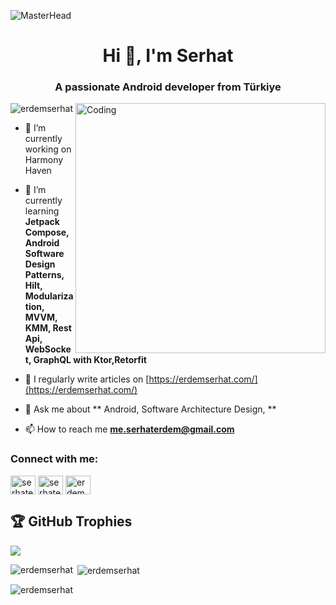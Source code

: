 ![MasterHead](https://1.bp.blogspot.com/-7A4WynwLsMw/XbBpCXG8fHI/AAAAAAAAMt4/uOa1bpLskYgrwGbllhSu2SDj_Mig8SXJQCLcBGAsYHQ/s1600/2000_600px.gif)
<h1 align="center">Hi 👋, I'm Serhat</h1>
<h3 align="center">A passionate Android developer from Türkiye</h3>
<img align="right" alt="Coding" width="400" src="https://user-images.githubusercontent.com/37551474/113611467-3a567d80-9657-11eb-862b-b07b4f105c6f.gif">	
<p align="left"> <img src="https://komarev.com/ghpvc/?username=erdemserhat&label=Profile%20views&color=0e75b6&style=flat" alt="erdemserhat" /> </p>

- 🔭 I’m currently working on Harmony Haven
  
- 🌱 I’m currently learning **Jetpack Compose, Android Software Design Patterns, Hilt, Modularization, MVVM, KMM, Rest Api, WebSocket, GraphQL with Ktor,Retorfit**

- 📝 I regularly write articles on [https://erdemserhat.com/](https://erdemserhat.com/)

- 💬 Ask me about ** Android, Software Architecture Design, **

- 📫 How to reach me **me.serhaterdem@gmail.com**

<h3 align="left">Connect with me:</h3>
<p align="left">
<a href="https://linkedin.com/in/serhaterdem" target="blank"><img align="center" src="https://raw.githubusercontent.com/rahuldkjain/github-profile-readme-generator/master/src/images/icons/Social/linked-in-alt.svg" alt="serhaterdem" height="30" width="40" /></a>
<a href="https://instagram.com/serhaterdem.kt" target="blank"><img align="center" src="https://raw.githubusercontent.com/rahuldkjain/github-profile-readme-generator/master/src/images/icons/Social/instagram.svg" alt="serhaterdem.kt" height="30" width="40" /></a>
<a href="https://www.youtube.com/c/erdemserhat" target="blank"><img align="center" src="https://raw.githubusercontent.com/rahuldkjain/github-profile-readme-generator/master/src/images/icons/Social/youtube.svg" alt="erdemserhat" height="30" width="40" /></a>
</p>

## 🏆 GitHub Trophies
![](https://github-profile-trophy.vercel.app/?username=erdemserhat&theme=radical&no-frame=true&no-bg=true&margin-w=4)


<p><img align="left" src="https://github-readme-stats.vercel.app/api/top-langs?username=erdemserhat&show_icons=true&locale=en&layout=compact" alt="erdemserhat" /></p>

<p>&nbsp;<img align="center" src="https://github-readme-stats.vercel.app/api?username=erdemserhat&show_icons=true&locale=en" alt="erdemserhat" /></p>

<p><img align="center" src="https://github-readme-streak-stats.herokuapp.com/?user=erdemserhat&" alt="erdemserhat" /></p>

